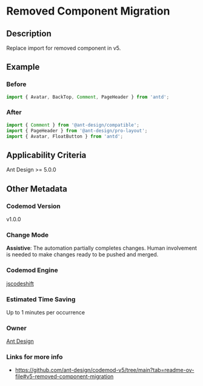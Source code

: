 # Removed Component Migration

## Description
Replace import for removed component in v5.

## Example

### Before

```TypeScript
import { Avatar, BackTop, Comment, PageHeader } from 'antd';

```

### After

```TypeScript
import { Comment } from '@ant-design/compatible';
import { PageHeader } from '@ant-design/pro-layout';
import { Avatar, FloatButton } from 'antd';
```

## Applicability Criteria

Ant Design >= 5.0.0

## Other Metadata

### Codemod Version

v1.0.0

### Change Mode

**Assistive**: The automation partially completes changes. Human involvement is needed to make changes ready to be pushed and merged.

### **Codemod Engine**

[jscodeshift](https://github.com/facebook/jscodeshift)

### Estimated Time Saving

Up to 1 minutes per occurrence

### Owner

[Ant Design](https://github.com/ant-design)

### Links for more info

-   https://github.com/ant-design/codemod-v5/tree/main?tab=readme-ov-file#v5-removed-component-migration
